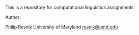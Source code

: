 
This is a repository for computational linguistics assignments

Author: 

Philip Resnik
University of Maryland
resnik@umd.edu
